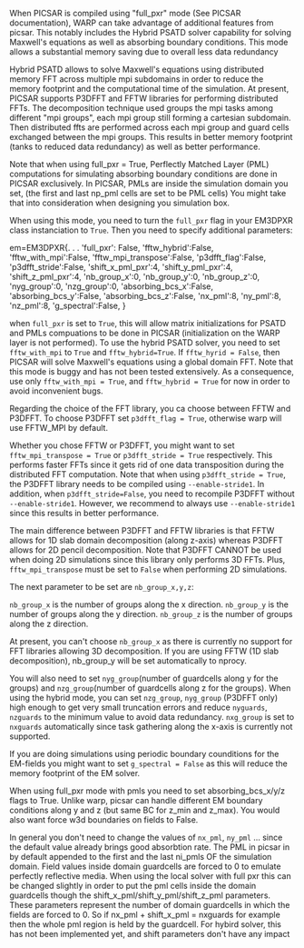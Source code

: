 When PICSAR is compiled using "full_pxr" mode (See PICSAR documentation), WARP can take advantage
of additional features from picsar. This notably includes the Hybrid PSATD solver capability for solving Maxwell's equations as well as absorbing boundary conditions.
This mode allows a substantial memory saving due to overall less data redundancy

Hybrid PSATD allows to solve Maxwell's equations using distributed memory FFT across multiple mpi subdomains in order to reduce the memory footprint and the computational time of the simulation. At present, PICSAR supports
P3DFFT and FFTW libraries for performing distributed FFTs. The decomposition technique used groups the mpi tasks among different "mpi groups", each mpi group still forming a cartesian subdomain.
Then distributed ffts are performed across each mpi group and guard cells exchanged between the mpi groups. This results in better memory footprint (tanks to reduced data redundancy) as well as better performance.

Note that when using full_pxr = True, Perflectly Matched Layer (PML) computations for simulating absorbing boundary conditions are done in PICSAR exclusively. In PICSAR, PMLs are inside the simulation domain you set, (the first and last np_pml cells are set to be PML cells)
You might take that into consideration when designing you simulation box.


When using this mode, you need to turn the `full_pxr` flag in your EM3DPXR class instanciation to `True`.
Then you need to specify additional parameters:


em=EM3DPXR{.
	   .
	   .
           'full_pxr': False,
           'fftw_hybrid':False,
           'fftw_with_mpi':False,
           'fftw_mpi_transpose':False,
           'p3dfft_flag':False,
           'p3dfft_stride':False,
	   'shift_x_pml_pxr':4,
           'shift_y_pml_pxr':4,
           'shift_z_pml_pxr':4,
           'nb_group_x':0,
           'nb_group_y':0,
           'nb_group_z':0,
           'nyg_group':0,
           'nzg_group':0,
	   'absorbing_bcs_x':False,
           'absorbing_bcs_y':False,
           'absorbing_bcs_z':False,
           'nx_pml':8,
           'ny_pml':8,
           'nz_pml':8,
           'g_spectral':False,
           }

when `full_pxr` is set to `True`, this will allow matrix initializations for PSATD and PMLs compuations to be done in PICSAR (initialization on the WARP layer is not performed).
To use the hybrid PSATD solver, you need to set `fftw_with_mpi` to `True` and `fftw_hybrid=True`. If `fftw_hyrid = False`, then PICSAR will solve Maxwell's equations 
using a global domain FFT. Note that this mode is buggy and has not been tested extensively. As a consequence, use only `fftw_with_mpi = True`, and `fftw_hybrid = True` for now in order to avoid inconvenient bugs.

Regarding the choice of the FFT library, you ca choose between FFTW and P3DFFT. To choose P3DFFT set `p3dfft_flag = True`, otherwise warp will use FFTW_MPI by default.

Whether you chose FFTW or P3DFFT, you might want to set `fftw_mpi_transpose = True` or `p3dfft_stride = True` respectively. This performs faster FFTs since it gets rid of one data transposition during the distributed FFT computation.
Note that when using `p3dfft_stride = True`, the P3DFFT library needs to be compiled using `--enable-stride1`. In addition, when `p3dfft_stride=False`, you need to recompile P3DFFT without `--enable-stride1`. However, we recommend to always use `--enable-stride1` since this results in better performance.


The main difference between P3DFFT and FFTW libraries is that FFTW allows for 1D slab domain decomposition (along z-axis) whereas P3DFFT allows for 2D pencil decomposition. Note that P3DFFT CANNOT be used when doing 2D simulations since this library only performs 3D FFTs.
Plus, `fftw_mpi_transpose` must be set to `False` when performing 2D simulations.


The next parameter to be set are `nb_group_x,y,z`: 

`nb_group_x` is the number of groups along the x direction.
`nb_group_y` is the number of groups along the y direction.
`nb_group_z` is the number of groups along the z direction.

At present, you can't choose `nb_group_x` as there is currently no support for FFT libraries allowing 3D decomposition. If you are using FFTW (1D slab decomposition), nb_group_y will be set automatically to nprocy.  

You will also need to set `nyg_group`(number of guardcells along y for the groups)
and `nzg_group`(number of guardcells along z  for the groups). When using the hybrid mode, you can set `nzg_group`, `nyg_group` (P3DFFT only) high enough to get very small truncation errors and reduce `nyguards`, `nzguards` to the minimum value to avoid data redundancy. 
`nxg_group` is set to `nxguards` automatically since task gathering along the x-axis is currently not supported.


If you are doing simulations using periodic boundary counditions for the EM-fields you might want to set `g_spectral = False` as this will reduce the memory footprint of the EM solver.

When using full_pxr mode with pmls you need to set absorbing_bcs_x/y/z flags to True. Unlike warp, picsar can handle different EM boundary conditions along y and z (but same BC for z_min and z_max).
You would also want force w3d boundaries on fields to False.

In general you don't need to change the values of `nx_pml`, `ny_pml` ... since the default value already brings good absorbtion rate.
The PML in picsar in by default appended to the first  and the last ni_pmls OF the simulation domain. Field values inside domain guardcells are forced to 0 to emulate perfectly reflective media.
When using the local solver with full pxr this can be changed slightly in order to put the pml cells inside the domain guardcells though the shift_x_pml/shift_y_pml/shift_z_pml parameters.
These parameters represent the number of domain guardcells in which the fields are forced to 0. So if nx_pml + shift_x_pml = nxguards for example then the whole pml region is held by the guardcell.
For hybird solver, this has not been implemented yet, and shift parameters don't have any impact








